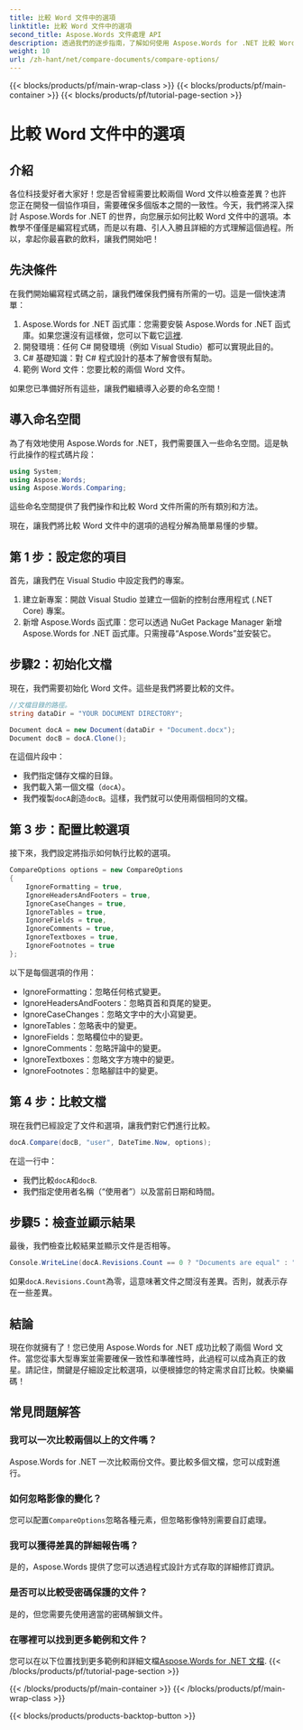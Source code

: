 ```yaml
---
title: 比較 Word 文件中的選項
linktitle: 比較 Word 文件中的選項
second_title: Aspose.Words 文件處理 API
description: 透過我們的逐步指南，了解如何使用 Aspose.Words for .NET 比較 Word 文件。輕鬆確保文件一致性。
weight: 10
url: /zh-hant/net/compare-documents/compare-options/
---
```


{{< blocks/products/pf/main-wrap-class >}}
{{< blocks/products/pf/main-container >}}
{{< blocks/products/pf/tutorial-page-section >}}

# 比較 Word 文件中的選項

## 介紹

各位科技愛好者大家好！您是否曾經需要比較兩個 Word 文件以檢查差異？也許您正在開發一個協作項目，需要確保多個版本之間的一致性。今天，我們將深入探討 Aspose.Words for .NET 的世界，向您展示如何比較 Word 文件中的選項。本教學不僅僅是編寫程式碼，而是以有趣、引人入勝且詳細的方式理解這個過程。所以，拿起你最喜歡的飲料，讓我們開始吧！

## 先決條件

在我們開始編寫程式碼之前，讓我們確保我們擁有所需的一切。這是一個快速清單：

1.  Aspose.Words for .NET 函式庫：您需要安裝 Aspose.Words for .NET 函式庫。如果您還沒有這樣做，您可以下載它[這裡](https://releases.aspose.com/words/net/).
2. 開發環境：任何 C# 開發環境（例如 Visual Studio）都可以實現此目的。
3. C# 基礎知識：對 C# 程式設計的基本了解會很有幫助。
4. 範例 Word 文件：您要比較的兩個 Word 文件。

如果您已準備好所有這些，讓我們繼續導入必要的命名空間！

## 導入命名空間

為了有效地使用 Aspose.Words for .NET，我們需要匯入一些命名空間。這是執行此操作的程式碼片段：

```csharp
using System;
using Aspose.Words;
using Aspose.Words.Comparing;
```

這些命名空間提供了我們操作和比較 Word 文件所需的所有類別和方法。

現在，讓我們將比較 Word 文件中的選項的過程分解為簡單易懂的步驟。

## 第 1 步：設定您的項目

首先，讓我們在 Visual Studio 中設定我們的專案。

1. 建立新專案：開啟 Visual Studio 並建立一個新的控制台應用程式 (.NET Core) 專案。
2. 新增 Aspose.Words 函式庫：您可以透過 NuGet Package Manager 新增 Aspose.Words for .NET 函式庫。只需搜尋“Aspose.Words”並安裝它。

## 步驟2：初始化文檔

現在，我們需要初始化 Word 文件。這些是我們將要比較的文件。

```csharp
//文檔目錄的路徑。
string dataDir = "YOUR DOCUMENT DIRECTORY";

Document docA = new Document(dataDir + "Document.docx");
Document docB = docA.Clone();
```

在這個片段中：
- 我們指定儲存文檔的目錄。
- 我們載入第一個文檔（`docA`）。
- 我們複製`docA`創造`docB`。這樣，我們就可以使用兩個相同的文檔。

## 第 3 步：配置比較選項

接下來，我們設定將指示如何執行比較的選項。

```csharp
CompareOptions options = new CompareOptions
{
	IgnoreFormatting = true,
	IgnoreHeadersAndFooters = true,
	IgnoreCaseChanges = true,
	IgnoreTables = true,
	IgnoreFields = true,
	IgnoreComments = true,
	IgnoreTextboxes = true,
	IgnoreFootnotes = true
};
```

以下是每個選項的作用：
- IgnoreFormatting：忽略任何格式變更。
- IgnoreHeadersAndFooters：忽略頁首和頁尾的變更。
- IgnoreCaseChanges：忽略文字中的大小寫變更。
- IgnoreTables：忽略表中的變更。
- IgnoreFields：忽略欄位中的變更。
- IgnoreComments：忽略評論中的變更。
- IgnoreTextboxes：忽略文字方塊中的變更。
- IgnoreFootnotes：忽略腳註中的變更。

## 第 4 步：比較文檔

現在我們已經設定了文件和選項，讓我們對它們進行比較。

```csharp
docA.Compare(docB, "user", DateTime.Now, options);
```

在這一行中：
- 我們比較`docA`和`docB`.
- 我們指定使用者名稱（“使用者”）以及當前日期和時間。

## 步驟5：檢查並顯示結果

最後，我們檢查比較結果並顯示文件是否相等。

```csharp
Console.WriteLine(docA.Revisions.Count == 0 ? "Documents are equal" : "Documents are not equal");
```

如果`docA.Revisions.Count`為零，這意味著文件之間沒有差異。否則，就表示存在一些差異。

## 結論

現在你就擁有了！您已使用 Aspose.Words for .NET 成功比較了兩個 Word 文件。當您從事大型專案並需要確保一致性和準確性時，此過程可以成為真正的救星。請記住，關鍵是仔細設定比較選項，以便根據您的特定需求自訂比較。快樂編碼！

## 常見問題解答

### 我可以一次比較兩個以上的文件嗎？  
Aspose.Words for .NET 一次比較兩份文件。要比較多個文檔，您可以成對進行。

### 如何忽略影像的變化？  
您可以配置`CompareOptions`忽略各種元素，但忽略影像特別需要自訂處理。

### 我可以獲得差異的詳細報告嗎？  
是的，Aspose.Words 提供了您可以透過程式設計方式存取的詳細修訂資訊。

### 是否可以比較受密碼保護的文件？  
是的，但您需要先使用適當的密碼解鎖文件。

### 在哪裡可以找到更多範例和文件？  
您可以在以下位置找到更多範例和詳細文檔[Aspose.Words for .NET 文檔](https://reference.aspose.com/words/net/).
{{< /blocks/products/pf/tutorial-page-section >}}

{{< /blocks/products/pf/main-container >}}
{{< /blocks/products/pf/main-wrap-class >}}

{{< blocks/products/products-backtop-button >}}
